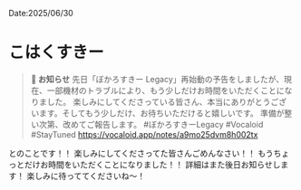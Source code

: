 Date:2025/06/30
# こはくすきー

> **📢 お知らせ**
> 先日「ぼかろすきー Legacy」再始動の予告をしましたが、現在、一部機材のトラブルにより、もう少しだけお時間をいただくことになりました。
> 楽しみにしてくださっている皆さん、本当にありがとうございます。そしてもう少しだけ、お待ちいただけると嬉しいです。
> 準備が整い次第、改めてご報告します。
> #ぼかろすきーLegacy #Vocaloid #StayTuned
> https://vocaloid.app/notes/a9mo25dvm8h002tx

とのことです！！
楽しみにしてくださってた皆さんごめんなさい！！
もうちょっとだけお時間をいただくことになりました！！
詳細はまた後日お知らせします！
楽しみに待っててくださいね〜！
